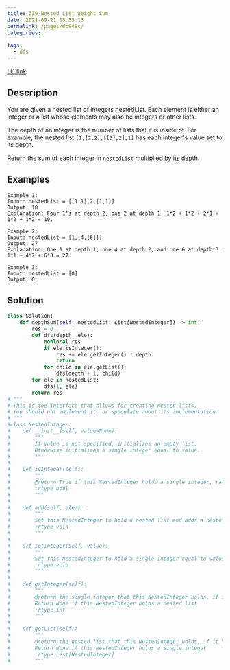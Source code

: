 ```yaml
---
title: 339-Nested List Weight Sum
date: 2021-09-21 15:33:13
permalink: /pages/6c948c/
categories:
  
tags:
  - dfs
---
```

[LC link](https://leetcode.com/problems/nested-list-weight-sum/)

## Description
You are given a nested list of integers nestedList. Each element is either an integer or a list whose elements may also be integers or other lists.

The depth of an integer is the number of lists that it is inside of. For example, the nested list `[1,[2,2],[[3],2],1]` has each integer's value set to its depth.

Return the sum of each integer in `nestedList` multiplied by its depth.

 
## Examples
```
Example 1:
Input: nestedList = [[1,1],2,[1,1]]
Output: 10
Explanation: Four 1's at depth 2, one 2 at depth 1. 1*2 + 1*2 + 2*1 + 1*2 + 1*2 = 10.

Example 2:
Input: nestedList = [1,[4,[6]]]
Output: 27
Explanation: One 1 at depth 1, one 4 at depth 2, and one 6 at depth 3. 1*1 + 4*2 + 6*3 = 27.

Example 3:
Input: nestedList = [0]
Output: 0
```

## Solution

```python
class Solution:
    def depthSum(self, nestedList: List[NestedInteger]) -> int:
        res = 0
        def dfs(depth, ele):
            nonlocal res
            if ele.isInteger():
                res += ele.getInteger() * depth
                return
            for child in ele.getList():
                dfs(depth + 1, child)
        for ele in nestedList:
            dfs(1, ele)
        return res
# """
# This is the interface that allows for creating nested lists.
# You should not implement it, or speculate about its implementation
# """
#class NestedInteger:
#    def __init__(self, value=None):
#        """
#        If value is not specified, initializes an empty list.
#        Otherwise initializes a single integer equal to value.
#        """
#
#    def isInteger(self):
#        """
#        @return True if this NestedInteger holds a single integer, rather than a nested list.
#        :rtype bool
#        """
#
#    def add(self, elem):
#        """
#        Set this NestedInteger to hold a nested list and adds a nested integer elem to it.
#        :rtype void
#        """
#
#    def setInteger(self, value):
#        """
#        Set this NestedInteger to hold a single integer equal to value.
#        :rtype void
#        """
#
#    def getInteger(self):
#        """
#        @return the single integer that this NestedInteger holds, if it holds a single integer
#        Return None if this NestedInteger holds a nested list
#        :rtype int
#        """
#
#    def getList(self):
#        """
#        @return the nested list that this NestedInteger holds, if it holds a nested list
#        Return None if this NestedInteger holds a single integer
#        :rtype List[NestedInteger]
#        """
```
